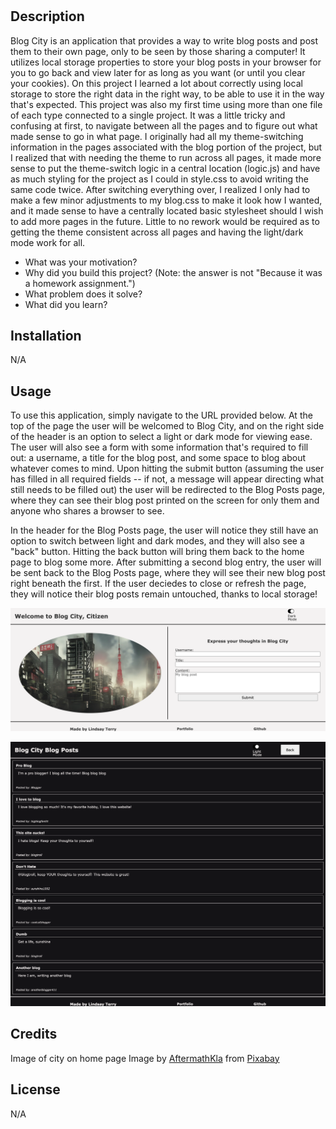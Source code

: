 # <blog-city>

## Description

Blog City is an application that provides a way to write blog posts and post them to their own page, only to be seen by those sharing a computer! It utilizes local storage properties to store your blog posts in your browser for you to go back and view later for as long as you want (or until you clear your cookies).  On this project I learned a lot about correctly using local storage to store the right data in the right way, to be able to use it in the way that's expected.  This project was also my first time using more than one file of each type connected to a single project.  It was a little tricky and confusing at first, to navigate between all the pages and to figure out what made sense to go in what page.  I originally had all my theme-switching information in the pages associated with the blog portion of the project, but I realized that with needing the theme to run across all pages, it made more sense to put the theme-switch logic in a central location (logic.js) and have as much styling for the project as I could in style.css to avoid writing the same code twice.  After switching everything over, I realized I only had to make a few minor adjustments to my blog.css to make it look how I wanted, and it made sense to have a centrally located basic stylesheet should I wish to add more pages in the future.  Little to no rework would be required as to getting the theme consistent across all pages and having the light/dark mode work for all.    

- What was your motivation?
- Why did you build this project? (Note: the answer is not "Because it was a homework assignment.")
- What problem does it solve?
- What did you learn?

## Installation

N/A

## Usage

To use this application, simply navigate to the URL provided below.  At the top of the page the user will be welcomed to Blog City, and on the right side of the header is an option to select a light or dark mode for viewing ease.  The user will also see a form with some information that's required to fill out: a username, a title for the blog post, and some space to blog about whatever comes to mind.  Upon hitting the submit button (assuming the user has filled in all required fields -- if not, a message will appear directing what still needs to be filled out) the user will be redirected to the Blog Posts page, where they can see their blog post printed on the screen for only them and anyone who shares a browser to see. 

In the header for the Blog Posts page, the user will notice they still have an option to switch between light and dark modes, and they will also see a "back" button.  Hitting the back button will bring them back to the home page to blog some more.  After submitting a second blog entry, the user will be sent back to the Blog Posts page, where they will see their new blog post right beneath the first.  If the user deciedes to close or refresh the page, they will notice their blog posts remain untouched, thanks to local storage!


![screenshot of landing page](./assets/images/indexhtmlscreenshot.png)

![screenshot of posts page](./assets/images/bloghtmlscreenshot.png)

## Credits

Image of city on home page
Image by <a href="https://pixabay.com/users/aftermathkla-35149745/?utm_source=link-attribution&utm_medium=referral&utm_campaign=image&utm_content=7943648">AftermathKla</a> from <a href="https://pixabay.com//?utm_source=link-attribution&utm_medium=referral&utm_campaign=image&utm_content=7943648">Pixabay</a>

## License

N/A
